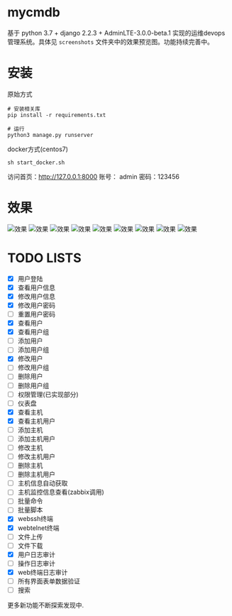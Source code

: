 # mycmdb
基于 python 3.7 + django 2.2.3 + AdminLTE-3.0.0-beta.1 实现的运维devops管理系统。具体见 `screenshots` 文件夹中的效果预览图。功能持续完善中。


# 安装
原始方式
```
# 安装相关库
pip install -r requirements.txt

# 运行
python3 manage.py runserver
```

docker方式(centos7)
```
sh start_docker.sh
```

访问首页：http://127.0.0.1:8000
账号： admin     密码：123456


# 效果
![效果](https://github.com/leffss/devops/blob/master/screenshots/1.PNG?raw=true)
![效果](https://github.com/leffss/devops/blob/master/screenshots/2.PNG?raw=true)
![效果](https://github.com/leffss/devops/blob/master/screenshots/3.PNG?raw=true)
![效果](https://github.com/leffss/devops/blob/master/screenshots/4.PNG?raw=true)
![效果](https://github.com/leffss/devops/blob/master/screenshots/5.PNG?raw=true)
![效果](https://github.com/leffss/devops/blob/master/screenshots/6.PNG?raw=true)
![效果](https://github.com/leffss/devops/blob/master/screenshots/7.PNG?raw=true)
![效果](https://github.com/leffss/devops/blob/master/screenshots/8.PNG?raw=true)
![效果](https://github.com/leffss/devops/blob/master/screenshots/9.PNG?raw=true)


# TODO LISTS
- [x] 用户登陆
- [x] 查看用户信息
- [x] 修改用户信息
- [x] 修改用户密码
- [ ] 重置用户密码
- [x] 查看用户
- [x] 查看用户组
- [ ] 添加用户
- [ ] 添加用户组
- [x] 修改用户
- [ ] 修改用户组
- [ ] 删除用户
- [ ] 删除用户组
- [ ] 权限管理(已实现部分)
- [ ] 仪表盘
- [x] 查看主机
- [x] 查看主机用户
- [ ] 添加主机
- [ ] 添加主机用户
- [ ] 修改主机
- [ ] 修改主机用户
- [ ] 删除主机
- [ ] 删除主机用户
- [ ] 主机信息自动获取
- [ ] 主机监控信息查看(zabbix调用)
- [ ] 批量命令
- [ ] 批量脚本
- [x] webssh终端
- [x] webtelnet终端
- [ ] 文件上传
- [ ] 文件下载
- [x] 用户日志审计
- [ ] 操作日志审计
- [x] web终端日志审计
- [ ] 所有界面表单数据验证
- [ ] 搜索

更多新功能不断探索发现中.
